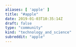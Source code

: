 ```yaml
---
aliases: [ 'apple' ]
title: "#apple"
date: 2019-01-03T10:35:14Z
draft: false
type: "community"
kind: "technology_and_science"
subreddit: "apple"
---
```

